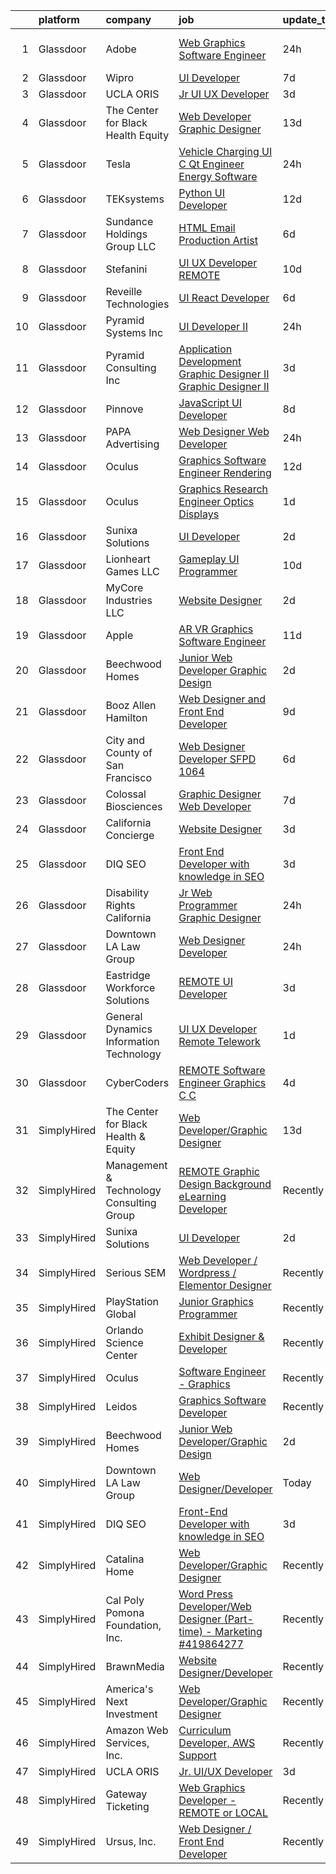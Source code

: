 

|    | platform    | company                                  | job                                                                                                                                                                                                                                                                                                                                                                                                                                                                                                                                                                                                                                                                                                                                                                                                                                                                                                                                                                                                                                                                                                                                                                                                                                                                                                                                                                                                                                                                                              | update_time   | location                   |
|---:|:------------|:-----------------------------------------|:-------------------------------------------------------------------------------------------------------------------------------------------------------------------------------------------------------------------------------------------------------------------------------------------------------------------------------------------------------------------------------------------------------------------------------------------------------------------------------------------------------------------------------------------------------------------------------------------------------------------------------------------------------------------------------------------------------------------------------------------------------------------------------------------------------------------------------------------------------------------------------------------------------------------------------------------------------------------------------------------------------------------------------------------------------------------------------------------------------------------------------------------------------------------------------------------------------------------------------------------------------------------------------------------------------------------------------------------------------------------------------------------------------------------------------------------------------------------------------------------------|:--------------|:---------------------------|
|  1 | Glassdoor   | Adobe                                    | [Web Graphics Software Engineer](https://www.glassdoor.com/partner/jobListing.htm?pos=117&ao=1136043&s=58&guid=000001836933c8d4964327c611bef94a&src=GD_JOB_AD&t=SR&vt=w&cs=1_8cd66c19&cb=1663917345535&jobListingId=1008155725840&jrtk=3-0-1gdkj7id02bmr001-1gdkj7idjhaq3800-c9a0d74e3a0ccd52-)                                                                                                                                                                                                                                                                                                                                                                                                                                                                                                                                                                                                                                                                                                                                                                                                                                                                                                                                                                                                                                                                                                                                                                                                  | 24h           | San Francisco, CA          |
|  2 | Glassdoor   | Wipro                                    | [UI Developer](https://www.glassdoor.com/partner/jobListing.htm?pos=118&ao=1136043&s=58&guid=000001836933c8d4964327c611bef94a&src=GD_JOB_AD&t=SR&vt=w&ea=1&cs=1_edebcfe4&cb=1663917345535&jobListingId=1008143072302&jrtk=3-0-1gdkj7id02bmr001-1gdkj7idjhaq3800-20e23c174ad86ba1-)                                                                                                                                                                                                                                                                                                                                                                                                                                                                                                                                                                                                                                                                                                                                                                                                                                                                                                                                                                                                                                                                                                                                                                                                               | 7d            | Remote                     |
|  3 | Glassdoor   | UCLA ORIS                                | [Jr  UI UX Developer](https://www.glassdoor.com/partner/jobListing.htm?pos=105&ao=1110586&s=58&guid=000001836933c8d4964327c611bef94a&src=GD_JOB_AD&t=SR&vt=w&ea=1&cs=1_31e6d056&cb=1663917345534&jobListingId=1008149232032&cpc=8795CF9063CD573D&jrtk=3-0-1gdkj7id02bmr001-1gdkj7idjhaq3800-9ac3fc105882b52d--6NYlbfkN0CPRxWsxFRYKj-njv_B6uh4mXuMKgb2CJ8nYOQQ6xZVBuAsSp2jktkLctpgBYG2D5kC0J8kJsuU97ADGHrcA_O_mjIixlAynHmrtVF3kCjG52xzZMANHA3sEdYAUT8iAgO-tasD9a74CpQBlXMp7xxaimOgNAuSiaO8rk8G-iB_DAOaK-6O2dq1Yh4Gv2Df52eYx26OVFZej-xylkUk5Uy60L2KChdHbon8GV6oHJLM8EbOKwZtRUbTRG0RVLi8ZSfKX_hURCj2_3Y4Ww7pPaasztRjpoe2-2fAC8O1W2G2oOcZSlMc05-60Fa1x4QG8bQURYKvWEpHhiIBGf-zTZb0Qc_R-rrhTlbUsG_WNpYtGnslsaF6uqQ6cZzXHbZ1xruPdkk8NT2rA7kCOu1S28L3XrAvuDRjcnLHx0hWJvAgUurWmS8ssTww0BcltElr4Bie98e_69uHw8bUZLhzrnmUf6ihZ7W4Xc8LvWSa0yo0pveRCbtWelHDQLeV25JhY9I%3D)                                                                                                                                                                                                                                                                                                                                                                                                                                                                                                                                                                                                                                     | 3d            | Remote                     |
|  4 | Glassdoor   | The Center for Black Health   Equity     | [Web Developer Graphic Designer](https://www.glassdoor.com/partner/jobListing.htm?pos=115&ao=1136043&s=58&guid=000001836933c8d4964327c611bef94a&src=GD_JOB_AD&t=SR&vt=w&ea=1&cs=1_04ae6a3b&cb=1663917345535&jobListingId=1008129000996&jrtk=3-0-1gdkj7id02bmr001-1gdkj7idjhaq3800-c0f1d1a562a1978f-)                                                                                                                                                                                                                                                                                                                                                                                                                                                                                                                                                                                                                                                                                                                                                                                                                                                                                                                                                                                                                                                                                                                                                                                             | 13d           | Remote                     |
|  5 | Glassdoor   | Tesla                                    | [Vehicle Charging UI C   Qt Engineer  Energy Software](https://www.glassdoor.com/partner/jobListing.htm?pos=125&ao=1136043&s=58&guid=000001836933c8d4964327c611bef94a&src=GD_JOB_AD&t=SR&vt=w&cs=1_5470ef31&cb=1663917345535&jobListingId=1008157145869&jrtk=3-0-1gdkj7id02bmr001-1gdkj7idjhaq3800-c79a4bc5bb975d4e-)                                                                                                                                                                                                                                                                                                                                                                                                                                                                                                                                                                                                                                                                                                                                                                                                                                                                                                                                                                                                                                                                                                                                                                            | 24h           | Austin, TX                 |
|  6 | Glassdoor   | TEKsystems                               | [Python UI Developer](https://www.glassdoor.com/partner/jobListing.htm?pos=112&ao=1110586&s=58&guid=000001836933c8d4964327c611bef94a&src=GD_JOB_AD&t=SR&vt=w&cs=1_e48f1c1a&cb=1663917345535&jobListingId=1008130784306&cpc=6FC5BA77C9A4CD78&jrtk=3-0-1gdkj7id02bmr001-1gdkj7idjhaq3800-a57b41b6872a4eab--6NYlbfkN0AuKz8EBO1xHDEL7V2YF9xF3dC_I9B9i-Zw2Jh8clPMK3KTieKealHQySFBD4L6FvN_KhTYz0S6g0QNmCb7ePglB6J3kTOx8zTR55OBAfN2B7H0smSfk4uHDwhbK1IiQBYYJn-_kgSwWUITpJ09eVteVHB1c27Mf2vE28VBn4swmczPPBgukQD1fLnDfn9rPTYvyatj0NWRiHPg3Hg9hO0UwxUn6tFep6hoF63z-gxEZo3XkFfJbrJbMIVeDM5IF7Vch_7fTp109Aq2GOfcev40iNMV4DY5GtyV4YjYtUrO7kaMEyDUdSuWevLxwOm44T3QV4FFcZJgcm5jPCOxKhGjQtlu7fBpYUWHfzX-Omz7fildj_I0conQTgjpLZ1CqgBSNpOtrfF8nTNAj6SRPP5oorpuTwiUMRlqOF4YsOEP0nIS121RYd2mccC76iHD3S41eAzuX8dU2L5KxsvehT7k2ZZBPZnv3wiPIHawV72SRr4pNww-1lISVMsxoehFCbLSDm1oY82FfMN9afcEkLp4kXZVDnoXZ7UYOelAbdmTKEwQoQ2Fj3lxsIHk20HuXzFa40aSGRiOwYeEmVThjLJpfVA8D7tvuasBN_l-n1bSRe2bBndpKs5wQEstoteybQGkizLVN4iQ93jZ1pw-fpXsSIMSvg011Qe7vCT2GjYfTubB-cj6Y7qR967w1BMfohOb4BpcM9fR7ywlsfCunCfc1_mSylj4Bcqs06TvXlvF__9EdZumPveUz1tDnw8G4WwtlxMZ_Nb0Y-EqCZLPgXoXIb_1fhJc4zyC4aC8e-0WjK4oT75qcQ0P85aRVpLr42O9HPTy5Q2Rete7QeE7pE7B-bT7zBR1MQanUmNkALnRrnAdHsFO-Mn86JnVyJwTHJkNQ-brCO4BoNONUHzm3fqFodSYntFPU2S2T5xH7_3pasjRHJKWFDoL)                                                                                                                                                                                        | 12d           | New York, NY               |
|  7 | Glassdoor   | Sundance Holdings Group  LLC             | [HTML Email Production Artist](https://www.glassdoor.com/partner/jobListing.htm?pos=121&ao=1136043&s=58&guid=000001836933c8d4964327c611bef94a&src=GD_JOB_AD&t=SR&vt=w&cs=1_c8180d25&cb=1663917345535&jobListingId=1008146092736&jrtk=3-0-1gdkj7id02bmr001-1gdkj7idjhaq3800-734a660146cd5cbf-)                                                                                                                                                                                                                                                                                                                                                                                                                                                                                                                                                                                                                                                                                                                                                                                                                                                                                                                                                                                                                                                                                                                                                                                                    | 6d            | West Valley City, UT       |
|  8 | Glassdoor   | Stefanini                                | [UI UX Developer REMOTE](https://www.glassdoor.com/partner/jobListing.htm?pos=126&ao=1136043&s=58&guid=000001836933c8d4964327c611bef94a&src=GD_JOB_AD&t=SR&vt=w&ea=1&cs=1_751e3ece&cb=1663917345535&jobListingId=1008134955356&jrtk=3-0-1gdkj7id02bmr001-1gdkj7idjhaq3800-67cb59f16a888a1e-)                                                                                                                                                                                                                                                                                                                                                                                                                                                                                                                                                                                                                                                                                                                                                                                                                                                                                                                                                                                                                                                                                                                                                                                                     | 10d           | Remote                     |
|  9 | Glassdoor   | Reveille Technologies                    | [UI React Developer](https://www.glassdoor.com/partner/jobListing.htm?pos=116&ao=1136043&s=58&guid=000001836933c8d4964327c611bef94a&src=GD_JOB_AD&t=SR&vt=w&ea=1&cs=1_99b8fb7a&cb=1663917345535&jobListingId=1008144671531&jrtk=3-0-1gdkj7id02bmr001-1gdkj7idjhaq3800-331805cf207c9661-)                                                                                                                                                                                                                                                                                                                                                                                                                                                                                                                                                                                                                                                                                                                                                                                                                                                                                                                                                                                                                                                                                                                                                                                                         | 6d            | Plano, TX                  |
| 10 | Glassdoor   | Pyramid Systems  Inc                     | [UI Developer II](https://www.glassdoor.com/partner/jobListing.htm?pos=130&ao=1136043&s=58&guid=000001836933c8d4964327c611bef94a&src=GD_JOB_AD&t=SR&vt=w&cs=1_98018e08&cb=1663917345536&jobListingId=1008155722444&jrtk=3-0-1gdkj7id02bmr001-1gdkj7idjhaq3800-7d8e5d7bb6393d22-)                                                                                                                                                                                                                                                                                                                                                                                                                                                                                                                                                                                                                                                                                                                                                                                                                                                                                                                                                                                                                                                                                                                                                                                                                 | 24h           | Washington, DC             |
| 11 | Glassdoor   | Pyramid Consulting  Inc                  | [Application Development   Graphic Designer II Graphic Designer II](https://www.glassdoor.com/partner/jobListing.htm?pos=113&ao=1110586&s=58&guid=000001836933c8d4964327c611bef94a&src=GD_JOB_AD&t=SR&vt=w&ea=1&cs=1_2a67fff6&cb=1663917345535&jobListingId=1008148668744&cpc=9908D8D4413DBB8A&jrtk=3-0-1gdkj7id02bmr001-1gdkj7idjhaq3800-bd968adc0fe81a12--6NYlbfkN0Bjic9BpODao-m9BEup4myv2yv9o6hanv70kCRpjMjSDT4M6PnOFg_07RouQAsbC0etN_G2dT303jaH2yDbuBdnFZwyzCKL0Y9uhmhYpjshbbGnICSEPNErn_7Q1GP-YlOlyOVtTHaU0IOHI8eG-tX-drgs-9vtQSt0kx31vY2GLem2YaVSUIsoUQXpS1O3qWq8gtv3tdNQmDJRhm-UaILViFR8igQ12BT84ICM1ZqojGXoBvgTmUmB7JOfbmZpG4AlAshrF_ZRmp69FbI8eu8jIOmycerGh1QR9ZuWnWnR4RtJ6NhtL_e5rYJKSHPRivRDrvs2nlkKYfC4kz_Srf0bb6nGD1YtN2Vrem2x01ZaRFXXSH4lIF827lsKlVNJpTz-agR6Emam6ShpvSlRImhrlsanFkN7o6cm4NM1Qa4m7cCEYgvPkABhp3YXUI3hzDNmmGNsf3TootTYJm5YZIOCia6xxFUDctqVL4kM5FDF69AJUv9A4HF_W10gJB5-bfgKMZFe3n_eft5_04yODmpes_TnYAAgwKDUm_XjwpzrVPSeO5rf1OgQXMnp25gPDvFjQNY3WfbGoKj2OlIrOb6rXgg65VYnK00Rs-_GC__nZOS33aiB6xY5QCGPm-hcEInPqCWnlK2Jrvjpa_NbWphPNAGackAqYWt8e4JikiMtlTx-8qkbBTS0upHd_yf2zrcDimEsZLiLDdVg7bN7CQse5s3BALa1pi_66XVRSclNB_4OX6ZDWQs19ljXjXFZQFr0c1fRVaENySrcdkNPLQOh5hdhD-bvbu5QKOUZZR1LNMmxqWsLxP3xcawPjEjRZHW0-tnl5ONnx3SXrY7q3rF0gQUU8OrivyLKroRsVpphQ4eT7HwVP2xrPckqqnltm5cGZ9FbTES_M4rf-dHajSu4XFg2YJdi00WU5AqNViph0t8sUhgJVFuLTj6XkNMS0r3jKUtUxU9AUuvrwIepHokSqcqK70OsttM_B9xEoHmOXDilQLlhq4brLpiOG1orUhEpwg6rZnWDZlFyTylLsYJk)                                     | 3d            | Philadelphia, PA           |
| 12 | Glassdoor   | Pinnove                                  | [JavaScript UI Developer](https://www.glassdoor.com/partner/jobListing.htm?pos=128&ao=1136043&s=58&guid=000001836933c8d4964327c611bef94a&src=GD_JOB_AD&t=SR&vt=w&cs=1_cb56614e&cb=1663917345536&jobListingId=1008138944302&jrtk=3-0-1gdkj7id02bmr001-1gdkj7idjhaq3800-625717feb0c8a823-)                                                                                                                                                                                                                                                                                                                                                                                                                                                                                                                                                                                                                                                                                                                                                                                                                                                                                                                                                                                                                                                                                                                                                                                                         | 8d            | Seattle, WA                |
| 13 | Glassdoor   | PAPA Advertising                         | [Web Designer   Web Developer](https://www.glassdoor.com/partner/jobListing.htm?pos=122&ao=1136043&s=58&guid=000001836933c8d4964327c611bef94a&src=GD_JOB_AD&t=SR&vt=w&ea=1&cs=1_4f37b508&cb=1663917345535&jobListingId=1008156410050&jrtk=3-0-1gdkj7id02bmr001-1gdkj7idjhaq3800-5356804d930414e2-)                                                                                                                                                                                                                                                                                                                                                                                                                                                                                                                                                                                                                                                                                                                                                                                                                                                                                                                                                                                                                                                                                                                                                                                               | 24h           | Erie, PA                   |
| 14 | Glassdoor   | Oculus                                   | [Graphics Software Engineer   Rendering](https://www.glassdoor.com/partner/jobListing.htm?pos=106&ao=1110586&s=58&guid=000001836933c8d4964327c611bef94a&src=GD_JOB_AD&t=SR&vt=w&cs=1_e72cfa9a&cb=1663917345534&jobListingId=1008130556276&cpc=9C2286EA3771AAF6&jrtk=3-0-1gdkj7id02bmr001-1gdkj7idjhaq3800-9befe75e98588d1e--6NYlbfkN0DYl4UJW4r1Vl7FEn6T9F-rD9lpC-0oMJVSiWjK_MGUd8e8cHXcpv6KPyjLHZEfqkUa2Jc6cPcSL1BCKYWS171d62RiGZbeLKZ_DxhcRnvk2Rg9OX38eacw6htRBQ7tIxYbvX-ap0AzuQerzpFKJEw4oirGE1wkCndIDjT3tjXH8WFgEcWdZnfl4ZLxDMEb-mwrd24LPT9et7qiolricHf1njMbvbsApPRojbyKsNQK6YXUJBgJYtJmefBeiigOh0lsXDIDFozRL3bwG-PrArZrhd3qM3KqwohwCWBLLjAl0vFDD-U9X_zW10srsknAfLxj6NQQus1xmI4rRzHsz0-R53a-bsONUvS8gadSdyJFsfm3_xyjHP4kT5v7iBeyJDHj7waJHWEdnEht7I42Vt79F3OrVmwmzUS29qfJdDxPpSVTHmb7-ttxJpmZk_Tz_ZNb0enIcxImOzq5bENwtP9iErS8F7Debptp6O7bqa9hPy8tUB7HUVE-FwzF-Aca7aWf0GgvKC1tVRQ9tgLFusECnjD1TJNGwooFdSkkdqpe-jjyyEYjSvIlWICb7wFSnL4F-sQJsA0art9YxIth8p0BwQqjXzO_IG2G8yVRNLR3qSLLC-740kSM-ZmJx6ufkAAL0GyT4XiB9OIO378IQvwCo8SyAluBK3I6jIsQdwxvf_b8h9AAp-el8GS_pL4OTTOg5fWDzBboYu3GB0MrxQpUFgOjB7ey_cEs1sjWF6oHtYSd6SMoO1l72fndL9WB-JThZHtff4ylmqURkkzAYKNehQJZfEiKLUKug-XhnctLTeua6cCjj8w0QmpZPu9HNWqJEB3y9SUtVS2flAcwZ3-KzGIHxoFi68UUVFubqu_R5z5aUlYTWYk7M-Bm2gSQaRk0olLk5fyPW6t_I7rWD3rVnpr0xBhF6Z-TokeYFppXiYx2aWMk6Y0vzlekpRO2GINWCnSNtg64jAYwf5wqIxBPQkEqSEu9-oD_68q3XPXaGIYTP5i6jTFF1napya44MsDCHGkQs__bOsCO-DLKFAaoX4cfkg8Cev1AbC59wiRwSTZq5ydQzXzfNZrGVYpGi7mzhX_w7n-vZw%3D%3D)         | 12d           | Remote                     |
| 15 | Glassdoor   | Oculus                                   | [Graphics Research Engineer   Optics   Displays](https://www.glassdoor.com/partner/jobListing.htm?pos=104&ao=1110586&s=58&guid=000001836933c8d4964327c611bef94a&src=GD_JOB_AD&t=SR&vt=w&cs=1_d9a8ab07&cb=1663917345533&jobListingId=1008153969803&cpc=42BEC95245890617&jrtk=3-0-1gdkj7id02bmr001-1gdkj7idjhaq3800-05ba7c2d950bdee9--6NYlbfkN0DYl4UJW4r1Vl7FEn6T9F-rD9lpC-0oMJVSiWjK_MGUd8e8cHXcpv6KPyjLHZEfqkXTB-yebI4SSm-R6adhp_N5E0ACPJU6tW5gEBQCR3NpLmd02h_ZpOqAzXTcBHQBM5EqHxTYmQXqKjczyrdMf9yraBFsWrVZcL61Zysl3uCgHJOduOCZ2-Gh_aWUgNBXyziYMzzbzRCOvzKowJnl0HiPpRthNjNLCIfFV8kJ4giBjEQDEhg3RjWBMRS2hkM6O5EI_ekR3xYRhaqv3NqbwW3zzKApvnTbF6uHqB2JTk7Mj11rqGzZNeEMLCWaRy3PuAXRxIpolt9m6SaPdX9hzkLiYbHmarGZHFCMICvjhFbzL7j2ToseZmikkAhsDmcp6jpK5du9ZZKyoR5FQqxwf-RomF6G-LH3UqsmPRiWPfGGMTpHJdp-4UZYMuCUZFBJxbyJi1hwc5OwR-U9mUxJCW5kXWu-5yF-IusgEN6vxGFnZwTnTliXflotjk8GlwMLzhQQpN4iH2OO2OAattjdZOni1REGMen0pdT0fIGZSBkYSegbUALOyokWrxbxia_vQ1Zs1KNcvD0R84x1gYzGw9ueC-KVhgBeOUWUa5CGP5AvHC-zrodIYuUJz15L91WfLsqmcvNE9TpQzFNJz9HwqF79tLRfkmPgQv8JFBLMnj9aeePpJqHb-N3RIew7F8FTV_VrEz5Af2vJH2a5PLAAjSiLlC08ea2cDnlJhlyxiqlCiteNZsQ4hzIIpWM_mQ7H6PUfzkqUVbTbyEY-VfpHO32csIK-N1PVDB7zsmZ8BeKFwqyQPOSJGQZ2DMBCBml-DMuNQbSRv0OiJb3Z0x3o2r1Y3R1J1km7Ahec4eAQ6WvA2rs4QAGNLwmSX9u4BCP_Y8N9JO3fiMVRB2TZFDNf7u-zAbdrPPfpbW8KKTzA-Prs58f1T1Zqd9T3RpmRnxbErEJqV15KCJCT7oSqeuwb0U3H7TwvdbihxLHnqxbfb80fBRDnyfN9vqfCl8kSs2x-QGipHS3HTS159RhzRgPlmBrACoFTkQLqUjICEmsk8wtkBxX83xmHwBBgqO3yGOwy2hEkvmSraOsq-g%3D%3D) | 1d            | Redmond, WA                |
| 16 | Glassdoor   | Sunixa Solutions                         | [UI Developer](https://www.glassdoor.com/partner/jobListing.htm?pos=114&ao=1136043&s=58&guid=000001836933c8d4964327c611bef94a&src=GD_JOB_AD&t=SR&vt=w&ea=1&cs=1_178896a1&cb=1663917345535&jobListingId=1008151517508&jrtk=3-0-1gdkj7id02bmr001-1gdkj7idjhaq3800-1be69a345728f09d-)                                                                                                                                                                                                                                                                                                                                                                                                                                                                                                                                                                                                                                                                                                                                                                                                                                                                                                                                                                                                                                                                                                                                                                                                               | 2d            | Remote                     |
| 17 | Glassdoor   | Lionheart Games  LLC                     | [Gameplay UI Programmer](https://www.glassdoor.com/partner/jobListing.htm?pos=103&ao=1110586&s=58&guid=000001836933c8d4964327c611bef94a&src=GD_JOB_AD&t=SR&vt=w&ea=1&cs=1_4223a1a8&cb=1663917345533&jobListingId=1008134596502&cpc=3E251C7E648E8D76&jrtk=3-0-1gdkj7id02bmr001-1gdkj7idjhaq3800-8c241ee59aaba226--6NYlbfkN0CNayYzF1mBaI40OgT78t3Q2d9IxlwDzhsYR4HK7epYUeqK_b3HkPu2-2UZlGpn_bQR8EX9KmuIycvh05Xy_a-R_HvE5UX9ga9m-9FSGt_-cGnABKMj4zrpqaf1Lgh8aSz3Gzz72SmfyexLMt4tu_nwN-Cx1hCvo4v-qW8-pegNVUGkAUErzWaI1Qbke5d2L27_JcHMh_JZsTmCirxOMVAkrgnfTCW_J1BKLkO1PVt4xxZ6RloLnsk7uOa00dKc8dihmC5yDDKT4Ovz27oGM6fjeQNrJ4t_wueLZziLbnl92QXmG0uYyA3o7HRRrxhO9kXGBwf8k0mBAjE-NYyLRf05-5mGCtb82p1yi8-Zf_finouizgU6Pu8ys93CHlhhfRkP6XbyW1wgDSLl6CdqJSESNjiXtZaUFel7QFHPDeHyvgOn_w3bi4lX4QphKuqt7TibrrlClxmyFjHSZ0_gIh-v8OZ5pgmYulQOCE4jZMZPLLAPLdvZkItDLkoq_hsNrOwnnNyyxmoDs7Dem-lLUGcb)                                                                                                                                                                                                                                                                                                                                                                                                                                                                                                                                                                                                                | 10d           | Atlanta, GA                |
| 18 | Glassdoor   | MyCore Industries  LLC                   | [Website Designer](https://www.glassdoor.com/partner/jobListing.htm?pos=124&ao=1136043&s=58&guid=000001836933c8d4964327c611bef94a&src=GD_JOB_AD&t=SR&vt=w&ea=1&cs=1_3f1c75bd&cb=1663917345535&jobListingId=1008151329742&jrtk=3-0-1gdkj7id02bmr001-1gdkj7idjhaq3800-28f9dbb4c663fd4d-)                                                                                                                                                                                                                                                                                                                                                                                                                                                                                                                                                                                                                                                                                                                                                                                                                                                                                                                                                                                                                                                                                                                                                                                                           | 2d            | Remote                     |
| 19 | Glassdoor   | Apple                                    | [AR VR Graphics Software Engineer](https://www.glassdoor.com/partner/jobListing.htm?pos=110&ao=1110586&s=58&guid=000001836933c8d4964327c611bef94a&src=GD_JOB_AD&t=SR&vt=w&cs=1_d9368951&cb=1663917345534&jobListingId=1008131554556&cpc=F41FEAB56D215062&jrtk=3-0-1gdkj7id02bmr001-1gdkj7idjhaq3800-a72104c27df0e2d8--6NYlbfkN0BvKrLyj5gPmtZO9T8euul8TCxuuKNOtzRJOomxnwSEodTz2Bc-sPZlbtkML8D-m4o_I3Y2GtphNCwxArX55LWuIzZuVMSYGEel6swQKXGeCRpaPeDjnEwQB6RB6W6RfxjB7zxavh0160fFerNNx86312P7nPI4L7wa5LZtv_Yvoow4t1aguJ29PJsC7hgVkntqi3pvEm4tmi2AO0EjgSRkHNTBY8QqsHikSl2AW8oOQgumUpv1ZzOdIZNB2iekjhUswwnyPE9YRKbZZndUk1uUOEbyH9iSHhRXLTu1BaAMRjDVRq3bGf5qwdgHGIlC2UuSeMHJZ3OubMa2EBYYd6-v_tUXhQUwQ3oyctzvce_GfPSNmiHz2xRwl2eClYCp-rh-Ek2Yw23ilaP6M5Mix9_cIb1P94eI8vjnYXiXYU6P0jLIHIrIe800O8uwy18taVJ350v0561K3xKCwfSLqZruaIMITBTotmjCr-NCu9QY-62ggSMMJ2LWGkqDygiIAPKbY4gPRbuqbHz2Je2Oph9izffdze81LE6WqBf88SekcMvWvPcIQI8J6jJE17BU7pZzgsLqcELW3nI8bIv-4ZHD8iHLIytNcVl_-OvxViSgpNXgFwKYPKJ0q__8xub7nyQCj7HSd0Fm4Uxa8Yp1elYoLl_ShDVRyJtzW-T3i36OJQ0bi9cYbseILDAG_QvlgerWlozAoK4fJ0MvH5hvFxtAa7DPo7VqLuILwk7vrfw67zk0KBWT7xUk6roHzRRrSx_Tzia38XMkvBA-DyA4PKR6ThznRIL1d8giIjlwFgOYutvJQEP_Z5tJM3ahe0KqB4RwZvQ7_ctMF4HtpADi1SY8skvroGgso25obAeU7gZoXFu7mil0dbtqDYpQnDMGBVoAql9a-5pcb-DY5CPEmYXXb7lroFdcvo3qwbLmIgg-4-Fk6CXzP2IigR7RzNKgJ5GUcfyVSmOcAin1Oema-BaU-D6KOLGOWSw%3D)                                                                                                                             | 11d           | Boulder, CO                |
| 20 | Glassdoor   | Beechwood Homes                          | [Junior Web Developer Graphic Design](https://www.glassdoor.com/partner/jobListing.htm?pos=102&ao=1110586&s=58&guid=000001836933c8d4964327c611bef94a&src=GD_JOB_AD&t=SR&vt=w&ea=1&cs=1_bbffc590&cb=1663917345533&jobListingId=1008151667921&cpc=A65DF3A704A48F9B&jrtk=3-0-1gdkj7id02bmr001-1gdkj7idjhaq3800-178079107f52b54c--6NYlbfkN0AS57DkDylVShPhgOjpRgGCZifuE7BsZsr_ouSWgREGsRVqZ7cRlBQOjqm97_VciQekhYtSuFm7zfDz3D2MMCjpR_9sGjkja2jDpAyvYIpu8CJNxOPIa0pEk4OeVJx00kOpswDqeXTAsZTeaEVOiU5Saw7Guj2zOSf1isLo845I874kKAP_ww2Via16OsP4nVdOdL92gXzrpuT3b7-2l4Dmwp67qRS9naY5LknZUvxuKv_PQ07z3bnN7yjFXkvjuOj33I8wYQdeIms6qodL0MwtYO9m5cMqMtiYtIxCTsrdXU_TZlgq3njJAQPb_3Jcp_6a1a-GZ1QPqMRJPhSos6x6ZKaNuPtaSVD3L3K0nr-FJv94_hMRO6IiyZ0SBT-Qz09li00Q9aKmRxbKcDUqYYy-R1m_zee2kzl9ozw2sFEMpqXdgauMROS171DwF0bFYpu5qH1YQFeodpc2QU4TtE3gJsaR3anVHVW54kQxUSutFRAmx3DiwPsuMiz4VQdwm42ogtuVZrLykgMBuUmj23NUDwDXm6HSJVk%3D)                                                                                                                                                                                                                                                                                                                                                                                                                                                                                                                                                                                     | 2d            | Jericho, NY                |
| 21 | Glassdoor   | Booz Allen Hamilton                      | [Web Designer and Front End Developer](https://www.glassdoor.com/partner/jobListing.htm?pos=107&ao=1110586&s=58&guid=000001836933c8d4964327c611bef94a&src=GD_JOB_AD&t=SR&vt=w&cs=1_f54684af&cb=1663917345534&jobListingId=1008137197590&cpc=663B5FE45D73772E&jrtk=3-0-1gdkj7id02bmr001-1gdkj7idjhaq3800-f914eaf60cc6a655--6NYlbfkN0CaLaeO0W0aSDE10oNno4SsRl14ssiVXEJb5QYZji-zar5Yl-tvFfpLfvooI0429clIlpdEDl7ZiqzEk05D9hDiSBKUxs8_v9gJKLS6hDH-HHAeR5KAWbIfelZ49o_u7irPhg1c0jH6X9syPxywrZnNk-tMw28vNScQfRXrJq1NE0wd6M-mWqeNVXr1St27CvBMdgIXDcqlazADno1eUgBqJbB6ibNz7J3rpvteiAaI5O2-K--n66kdeW5Y_55-8miiUhZpbmkM7FrRK5UrnYRcxbvPdMM-EduF0fDA2isknFmo0bloHwTK3cbWtrmES5GwNUM9fn0NIAborXO8rfyMk7i-m5W_25rQyH6139jIEdzGE0x02Ng80qmrOY0XIz1-rHRONd7I6sE3EIeT3nx8kZU07zLaY6E8MEnxrk0n3-xn21en8CdH1pAuQjODxgX38N2VDzYNo1bCDA4NEQjTS2PyOIWk5vXRRVgvXYWBfpKygpz2FR2ckIyM2HQPLOtVMm1VK-b9arbQYzziez1Zvxj7McErGNOMbrZX_0x_vIp6vHALFaBHwNd-vmaWe7pQiv61AhHysELOck0_aR9V0l96wljjKQE%3D)                                                                                                                                                                                                                                                                                                                                                                                                                                                                                                                         | 9d            | Chantilly, VA              |
| 22 | Glassdoor   | City and County of San Francisco         | [Web Designer   Developer   SFPD  1064 ](https://www.glassdoor.com/partner/jobListing.htm?pos=119&ao=1136043&s=58&guid=000001836933c8d4964327c611bef94a&src=GD_JOB_AD&t=SR&vt=w&cs=1_aedbc21a&cb=1663917345535&jobListingId=1008146094212&jrtk=3-0-1gdkj7id02bmr001-1gdkj7idjhaq3800-f9e630f1f7e173da-)                                                                                                                                                                                                                                                                                                                                                                                                                                                                                                                                                                                                                                                                                                                                                                                                                                                                                                                                                                                                                                                                                                                                                                                          | 6d            | San Francisco, CA          |
| 23 | Glassdoor   | Colossal Biosciences                     | [Graphic Designer Web Developer](https://www.glassdoor.com/partner/jobListing.htm?pos=123&ao=1136043&s=58&guid=000001836933c8d4964327c611bef94a&src=GD_JOB_AD&t=SR&vt=w&ea=1&cs=1_448138a7&cb=1663917345535&jobListingId=1008142661513&jrtk=3-0-1gdkj7id02bmr001-1gdkj7idjhaq3800-737906941dce3381-)                                                                                                                                                                                                                                                                                                                                                                                                                                                                                                                                                                                                                                                                                                                                                                                                                                                                                                                                                                                                                                                                                                                                                                                             | 7d            | Dallas, TX                 |
| 24 | Glassdoor   | California Concierge                     | [Website Designer](https://www.glassdoor.com/partner/jobListing.htm?pos=108&ao=1110586&s=58&guid=000001836933c8d4964327c611bef94a&src=GD_JOB_AD&t=SR&vt=w&ea=1&cs=1_61073788&cb=1663917345534&jobListingId=1008149619749&cpc=F4EED0218A761C36&jrtk=3-0-1gdkj7id02bmr001-1gdkj7idjhaq3800-419c3cac82e83584--6NYlbfkN0C2SVAOpOeIWQkPp9EeCSLxTLheLRty2uanDx8E9nXZ3g7Cffj4cvvBzG7BaW_JKoV5P8OF7UHakMtGA5bvH0pmOzWXTs4YUvtoHqS6CaWcA-au6_L8Wcs3X9IMhOCetpYeH_Ty4rpe5VHd9B6E8Kkj9Ffyp3VoAcF6M7cOT_ZgZNFd1zgG7_qXivXhEURMpl_oOILFJdqbGALamBfksbfFgGVtydBLDrNyNW81VBhi37-uLYmaWvAJ72mwYGAt2VCgow7oO4ZK9yir4eRdu8et1Cl9ONss9yOGtAGeNHiiAtVxSvICsDgs75YCzdfdZ6zMG0rypCCCzWBZc4G_fh4H0eywZCO3CiFnlShdti1GIkzuo1EJ1GFPlj7szqRnxbjnRjTo22wd9DPdjq3XR7Gd2ebfls8hZ-DK8TnCctGHH_cEoKZ3baIjPLmLSFfUTbFp7Jb1E8PyuvlswgGz3vCqVJMJo3MK2vSMzy8SY4iubohlvGMpQsNNMvcHaQRnR8g%3D)                                                                                                                                                                                                                                                                                                                                                                                                                                                                                                                                                                                                                                        | 3d            | Santa Monica, CA           |
| 25 | Glassdoor   | DIQ SEO                                  | [Front End Developer with knowledge in SEO](https://www.glassdoor.com/partner/jobListing.htm?pos=120&ao=1136043&s=58&guid=000001836933c8d4964327c611bef94a&src=GD_JOB_AD&t=SR&vt=w&ea=1&cs=1_89800f87&cb=1663917345535&jobListingId=1008149803097&jrtk=3-0-1gdkj7id02bmr001-1gdkj7idjhaq3800-ee95c5c2ad66a98d-)                                                                                                                                                                                                                                                                                                                                                                                                                                                                                                                                                                                                                                                                                                                                                                                                                                                                                                                                                                                                                                                                                                                                                                                  | 3d            | Remote                     |
| 26 | Glassdoor   | Disability Rights California             | [Jr  Web Programmer   Graphic Designer](https://www.glassdoor.com/partner/jobListing.htm?pos=127&ao=1136043&s=58&guid=000001836933c8d4964327c611bef94a&src=GD_JOB_AD&t=SR&vt=w&cs=1_e4812487&cb=1663917345535&jobListingId=1008157580469&jrtk=3-0-1gdkj7id02bmr001-1gdkj7idjhaq3800-c3e4e24c8d325ffb-)                                                                                                                                                                                                                                                                                                                                                                                                                                                                                                                                                                                                                                                                                                                                                                                                                                                                                                                                                                                                                                                                                                                                                                                           | 24h           | Sacramento, CA             |
| 27 | Glassdoor   | Downtown LA Law Group                    | [Web Designer Developer](https://www.glassdoor.com/partner/jobListing.htm?pos=101&ao=1110586&s=58&guid=000001836933c8d4964327c611bef94a&src=GD_JOB_AD&t=SR&vt=w&ea=1&cs=1_fc64af5a&cb=1663917345533&jobListingId=1008157150807&cpc=7AD1D84939BBEEF3&jrtk=3-0-1gdkj7id02bmr001-1gdkj7idjhaq3800-bda88a5b66b20ca2--6NYlbfkN0BTy4Vq3kUv-8E8fBOrhZt-7WJQYqv7u2ur6JnxlE7nq_aQtV-qQ9P-hppxqAy_JDt6KNYvgyaY5_XxE9mbzcsa7ChWdwvRL-ZyWcMA9J_bwqM5RxfyzCBupgGTXEP6tuGNqpa5HjDtNvNOCy4AcsSE5AsiwsqYGjh8R3_DNt_leR249EzSfRiU10HekOo7sg9enR6vSjbKu8BaG266QJWHik49satjIVqIE-I87SkfwxyNWUWO-7cB2r0U-e3uiXFxef8njhlbpW-20EOpg7asUU45seHK9PPUvICYaMkNuxvg_OHsEI_aObh-12MZayuik7KzlRYcJERB_aoIz37td8ZcwV-fOKukF-E99c4Wh3lXQkq1bt2Y3NXusJZhzHJAbpVriNeyaL6Or9pZ70k32NH86sJwJhTnH6gnFByEwJs3A9vfS3LHCELTWLNKMPS45bvocXBQHgcl5UTqTJwHAx-yOZiWt4QqxuHaH5xQdmjY0sgU_bN1sSuTt6LRprqx_eSgImMb9A%3D%3D)                                                                                                                                                                                                                                                                                                                                                                                                                                                                                                                                                                                                                    | 24h           | Remote                     |
| 28 | Glassdoor   | Eastridge Workforce Solutions            | [REMOTE   UI Developer](https://www.glassdoor.com/partner/jobListing.htm?pos=111&ao=1110586&s=58&guid=000001836933c8d4964327c611bef94a&src=GD_JOB_AD&t=SR&vt=w&ea=1&cs=1_4b3276c6&cb=1663917345535&jobListingId=1008149608143&cpc=F41FEAB56D215062&jrtk=3-0-1gdkj7id02bmr001-1gdkj7idjhaq3800-f59bf9f453ff84d1--6NYlbfkN0DybkRSn_Q7CT62GnFN88VmimyaY7jaahKWndbXBXLMBbHMz5el8CBY0eGB8qz1XOa-y-y7ep1U_B4yeLj8qak1Vao7H536swc3UloJ3azQJv88Xh7dFtXuCLPvwr6EGgUaF68OsNR5bmbtPhENR_OjOQCVJS2AsdO3IqiADgPNaejW5Utov5hBb9VzLIn3pr4SkgNwrp2f2rBskNE33HhOdau387snG-jtxR6xnVbUMJSTItlEXwE83S9YbmbmBl3N5H9PMhhIdlyKQmxspbD0sZCyLWwohTAgSIoDRd3p9GThVWKT2oOQ75vaVf1buCmtfinqofPxMIB8BEYNo2FR0KDKlO2VSM9qx7_S0coXa07W6hH0kTa2AFMQrdhDVG0LX59PC5LTMy9XoYIbYAc9KIITpPonL9LQq1sQcZIjP3f5rMk3C9-7wDZq1bOjq2Oc8KNNAEqMvkJSkTBL7RalfGMHyBXB6LIPFLOXtF34Xlf5rHUNFJnpdtYt5BCKJ9nm_u_t6qf__He6yZMjAA17t81II7tAvd_u7VpMD5LJiEMourl8r1jshAMXOpm9_8PoZyycEsp1XA%3D%3D)                                                                                                                                                                                                                                                                                                                                                                                                                                                                                                                                                     | 3d            | Three Rivers, CA           |
| 29 | Glassdoor   | General Dynamics Information Technology  | [UI UX Developer  Remote Telework ](https://www.glassdoor.com/partner/jobListing.htm?pos=129&ao=1136043&s=58&guid=000001836933c8d4964327c611bef94a&src=GD_JOB_AD&t=SR&vt=w&cs=1_47262360&cb=1663917345536&jobListingId=1008153939279&jrtk=3-0-1gdkj7id02bmr001-1gdkj7idjhaq3800-331619492bff8e7f-)                                                                                                                                                                                                                                                                                                                                                                                                                                                                                                                                                                                                                                                                                                                                                                                                                                                                                                                                                                                                                                                                                                                                                                                               | 1d            | Remote                     |
| 30 | Glassdoor   | CyberCoders                              | [REMOTE   Software Engineer   Graphics  C    C ](https://www.glassdoor.com/partner/jobListing.htm?pos=109&ao=1110586&s=58&guid=000001836933c8d4964327c611bef94a&src=GD_JOB_AD&t=SR&vt=w&ea=1&cs=1_5ce3de89&cb=1663917345534&jobListingId=1008147797777&cpc=6FC5BA77C9A4CD78&jrtk=3-0-1gdkj7id02bmr001-1gdkj7idjhaq3800-e043ee185caaed9a--6NYlbfkN0CpFJQzrgRR8WqXWK1qKKEqALWJw739KlKqr2H-MSI4eoBlI4EFrmor2FYZMP3muM0nDmGUlJTf1ZnmkePc-wf60HGGPRUYHJwXWzw1fBwCPGZjd9kPQFJq6EpVCjGn8j7sNaMulRZXLYpieXzRsG5vjaurr62qR8sBKCCdJT0DueBzfNVX-ahG7qymalmxZFhCj4VS5pizeQHdcVI3TocZldM8yTwbUVUTg-yjKwSOaEmPZMXFDgwvKphBWE7n12UxSI6P-NmkStDxFUUb3msyM45e5FHOAOhJ9ABUK7UKxoozBkUzebSVbofzmCp_KkgdE_72by3u7wtFZxk5KDvcxYlSO-5AKAgvxoDEzgvjU6wSIY9YtDyvA1HPAQXZT6vJ5cM9LgTtB1OTekc5Likdako0OnNqBKeSiingT5WWWJYdxO3Sccn6fJnOaz5R4GTuY8NQxJmHLtJx2ly6qj35BmYjcHVIHI3GxW0AGhJGdqiK_J1MZvhov3blQ_FVt7OcFHnSvUAq_iVonckF3lfFhNllBWKXNMVHigigpWjhWvlpSrIwgWbLobTHv933Jq1Pmh18nJI-LhjN0wfoqo1xs5LputXHgAxg9u7dHqtFLgQOf8rP8beFimVTfybsaOnkDBVtyjBUzYepGEzHBgzamMHhNQ0o9RLt_R_gIpBMkmCRMmVbQy6I7Q2U8i0cxvpJOzJNeTJ0EhdKlagWd4Msac49THLm_gfKEhi9wjVbYYFQXujuoPFe_rWUuREAxKd8uCsjlng-owvfDaqZALrmw2f7cb786BL6AuSPo8wO_YVxrK7_7lapIaza17OguGc5rjb-ykAmRpIe_oyYTjGjJ7HX9Cd1F6eMTll-Ci36WeICOGBoDRzoeK2z52A7mYRNQfembmltOxb4MI24mJaaKZp-l6W1BUP8UCWDKjGfWF_dLOtY9jCMuAbhSHMQ6qwuPIGh9xnrGNnyvL5V4W0PRcgX6q_UUVkc6ye4w9sZUg%3D%3D)                                                                                            | 4d            | Las Vegas, NV              |
| 31 | SimplyHired | The Center for Black Health & Equity     | [Web Developer/Graphic Designer](https://www.simplyhired.com/job/4eXI6JKvAaF46xuzL5rbmXB7cT0bhrejSaFZGbpAmFCcnO-iI5vQPA?q=graphic+developer)                                                                                                                                                                                                                                                                                                                                                                                                                                                                                                                                                                                                                                                                                                                                                                                                                                                                                                                                                                                                                                                                                                                                                                                                                                                                                                                                                     | 13d           | Remote                     |
| 32 | SimplyHired | Management & Technology Consulting Group | [REMOTE Graphic Design Background eLearning Developer](https://www.simplyhired.com/job/Yn_o2Gb2AbKzyjtWucTQthiRvYC2V5L3429cwVlSBtjayr1ahiOxLg?q=graphic+developer)                                                                                                                                                                                                                                                                                                                                                                                                                                                                                                                                                                                                                                                                                                                                                                                                                                                                                                                                                                                                                                                                                                                                                                                                                                                                                                                               | Recently      | Stanford, CA +24 locations |
| 33 | SimplyHired | Sunixa Solutions                         | [UI Developer](https://www.simplyhired.com/job/uDHqodOSSdgGSXZB5njT-1jYgA4RU2uBtdXFVMsgC-FwJrbfdpXWfw?q=graphic+developer)                                                                                                                                                                                                                                                                                                                                                                                                                                                                                                                                                                                                                                                                                                                                                                                                                                                                                                                                                                                                                                                                                                                                                                                                                                                                                                                                                                       | 2d            | Remote                     |
| 34 | SimplyHired | Serious SEM                              | [Web Developer / Wordpress / Elementor Designer](https://www.simplyhired.com/job/aCf_9_ugq9Xy9HyGkNLILKPG6qCWF7PUYz5r9eHDEN88XxCoYc1qPA?q=graphic+developer)                                                                                                                                                                                                                                                                                                                                                                                                                                                                                                                                                                                                                                                                                                                                                                                                                                                                                                                                                                                                                                                                                                                                                                                                                                                                                                                                     | Recently      | Remote                     |
| 35 | SimplyHired | PlayStation Global                       | [Junior Graphics Programmer](https://www.simplyhired.com/job/0CMBd0AiB3EyZJrWjzCZwm8rWYvm_YpxlbOhETQq2z_uhIv39cjQFw?q=graphic+developer)                                                                                                                                                                                                                                                                                                                                                                                                                                                                                                                                                                                                                                                                                                                                                                                                                                                                                                                                                                                                                                                                                                                                                                                                                                                                                                                                                         | Recently      | San Diego, CA              |
| 36 | SimplyHired | Orlando Science Center                   | [Exhibit Designer & Developer](https://www.simplyhired.com/job/JpuP0DVPATVwH0-XnxFsc8nJ-z6kfBqXsh9luvt7lVv6oPB3kNfQcg?q=graphic+developer)                                                                                                                                                                                                                                                                                                                                                                                                                                                                                                                                                                                                                                                                                                                                                                                                                                                                                                                                                                                                                                                                                                                                                                                                                                                                                                                                                       | Recently      | Orlando, FL                |
| 37 | SimplyHired | Oculus                                   | [Software Engineer - Graphics](https://www.simplyhired.com/job/xbCjwrQhbqxovGP-8rSCKXPtAm59kWlyBD9NCL7KcwtCDc3QJR0EmA?q=graphic+developer)                                                                                                                                                                                                                                                                                                                                                                                                                                                                                                                                                                                                                                                                                                                                                                                                                                                                                                                                                                                                                                                                                                                                                                                                                                                                                                                                                       | Recently      | Remote                     |
| 38 | SimplyHired | Leidos                                   | [Graphics Software Developer](https://www.simplyhired.com/job/XiLQtIp9VqoMSzhsEl5m3A1RmK2utfRhHaVuMC6WZCyO9HyOYaERyg?q=graphic+developer)                                                                                                                                                                                                                                                                                                                                                                                                                                                                                                                                                                                                                                                                                                                                                                                                                                                                                                                                                                                                                                                                                                                                                                                                                                                                                                                                                        | Recently      | Bethesda, MD               |
| 39 | SimplyHired | Beechwood Homes                          | [Junior Web Developer/Graphic Design](https://www.simplyhired.com/job/kNwSNhZnOaitqi-4I2GJMl-eF-8Qn_g3dWaQ2BuaoOSIGuMqPnNyzw?q=graphic+developer)                                                                                                                                                                                                                                                                                                                                                                                                                                                                                                                                                                                                                                                                                                                                                                                                                                                                                                                                                                                                                                                                                                                                                                                                                                                                                                                                                | 2d            | Jericho, NY                |
| 40 | SimplyHired | Downtown LA Law Group                    | [Web Designer/Developer](https://www.simplyhired.com/job/Hs91P-yzUyC9joiERR2wLRX8U_N6Mw2OJsDJp_KM7w2EFQ2u3OB3gQ?q=graphic+developer)                                                                                                                                                                                                                                                                                                                                                                                                                                                                                                                                                                                                                                                                                                                                                                                                                                                                                                                                                                                                                                                                                                                                                                                                                                                                                                                                                             | Today         | Remote                     |
| 41 | SimplyHired | DIQ SEO                                  | [Front-End Developer with knowledge in SEO](https://www.simplyhired.com/job/WWk5TtmaOgeQLEF7UHz0JIaw2-ou0zzc7lo4Y_WLYpNiRZhj9UPb-w?q=graphic+developer)                                                                                                                                                                                                                                                                                                                                                                                                                                                                                                                                                                                                                                                                                                                                                                                                                                                                                                                                                                                                                                                                                                                                                                                                                                                                                                                                          | 3d            | Remote                     |
| 42 | SimplyHired | Catalina Home                            | [Web Developer/Graphic Designer](https://www.simplyhired.com/job/WygAT-7Sz9T4AtZSKkh-1Xu1uhqKbDa2agfGCZ77AyyvIXr6LIn68g?q=graphic+developer)                                                                                                                                                                                                                                                                                                                                                                                                                                                                                                                                                                                                                                                                                                                                                                                                                                                                                                                                                                                                                                                                                                                                                                                                                                                                                                                                                     | Recently      | Santa Fe Spgs, CA          |
| 43 | SimplyHired | Cal Poly Pomona Foundation, Inc.         | [Word Press Developer/Web Designer (Part-time) - Marketing #419864277](https://www.simplyhired.com/job/aUYuwJKScfAnKYZf0lW-I7il3gRPMOqONulS3OUvWNdaN_O_78e3wQ?q=graphic+developer)                                                                                                                                                                                                                                                                                                                                                                                                                                                                                                                                                                                                                                                                                                                                                                                                                                                                                                                                                                                                                                                                                                                                                                                                                                                                                                               | Recently      | Pomona, CA                 |
| 44 | SimplyHired | BrawnMedia                               | [Website Designer/Developer](https://www.simplyhired.com/job/78BxKl1R6BpfuVu8Kpk-1cxMOjiHDgxQMPxrbQ5J7eWU9PbYxXCHNA?q=graphic+developer)                                                                                                                                                                                                                                                                                                                                                                                                                                                                                                                                                                                                                                                                                                                                                                                                                                                                                                                                                                                                                                                                                                                                                                                                                                                                                                                                                         | Recently      | Albany, NY                 |
| 45 | SimplyHired | America's Next Investment                | [Web Developer/Graphic Designer](https://www.simplyhired.com/job/QKwnvzyJ3bxiARhKlegLVhaw81y94PL1LG5kNUd4756_Fej731e07w?q=graphic+developer)                                                                                                                                                                                                                                                                                                                                                                                                                                                                                                                                                                                                                                                                                                                                                                                                                                                                                                                                                                                                                                                                                                                                                                                                                                                                                                                                                     | Recently      | Woodland Hills, CA         |
| 46 | SimplyHired | Amazon Web Services, Inc.                | [Curriculum Developer, AWS Support](https://www.simplyhired.com/job/VJ2mxpB_C3RiZ9WEdGHt_L8L7tDgh2uUlbSQc1Inzt2mb5hjGzhRXQ?q=graphic+developer)                                                                                                                                                                                                                                                                                                                                                                                                                                                                                                                                                                                                                                                                                                                                                                                                                                                                                                                                                                                                                                                                                                                                                                                                                                                                                                                                                  | Recently      | Remote                     |
| 47 | SimplyHired | UCLA ORIS                                | [Jr. UI/UX Developer](https://www.simplyhired.com/job/IhqSXMq6d7WFun7UnqguVbH3bBb1olK9LgtlexXsCvfHEYw0-YHENg?q=graphic+developer)                                                                                                                                                                                                                                                                                                                                                                                                                                                                                                                                                                                                                                                                                                                                                                                                                                                                                                                                                                                                                                                                                                                                                                                                                                                                                                                                                                | 3d            | Remote                     |
| 48 | SimplyHired | Gateway Ticketing                        | [Web Graphics Developer - REMOTE or LOCAL](https://www.simplyhired.com/job/QA_3zSbmHoFQBq2rxTydusrF2IjMLuf0Wm-icAVYXgZm6APNS_egnA?q=graphic+developer)                                                                                                                                                                                                                                                                                                                                                                                                                                                                                                                                                                                                                                                                                                                                                                                                                                                                                                                                                                                                                                                                                                                                                                                                                                                                                                                                           | Recently      | Remote +1 location         |
| 49 | SimplyHired | Ursus, Inc.                              | [Web Designer / Front End Developer](https://www.simplyhired.com/job/vCk94T-bjDHUMl7N1Tqm3pupa6dEKjY1ErYVMvJSHiksaM4QNLxdMA?q=graphic+developer)                                                                                                                                                                                                                                                                                                                                                                                                                                                                                                                                                                                                                                                                                                                                                                                                                                                                                                                                                                                                                                                                                                                                                                                                                                                                                                                                                 | Recently      | Brisbane, CA               |